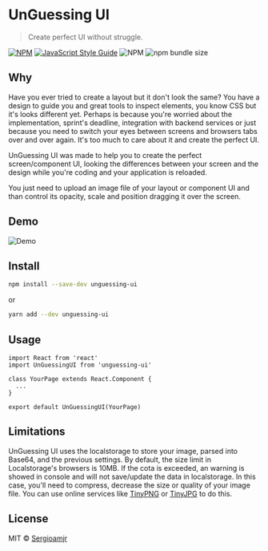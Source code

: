 # UnGuessing UI

> Create perfect UI without struggle.

[![NPM](https://img.shields.io/npm/v/unguessing-ui.svg)](https://www.npmjs.com/package/unguessing-ui) [![JavaScript Style Guide](https://img.shields.io/badge/code_style-standard-brightgreen.svg)](https://standardjs.com) ![NPM](https://img.shields.io/npm/l/unguessing-ui) ![npm bundle size](https://img.shields.io/bundlephobia/min/unguessing-ui)

## Why

Have you ever tried to create a layout but it don't look the same? You have a design to guide you and great tools to inspect elements, you know CSS but it's looks different yet. Perhaps is because you're worried about the implementation, sprint's deadline, integration with backend services or just because you need to switch your eyes between screens and browsers tabs over and over again. It's too much to care about it and create the perfect UI.

UnGuessing UI was made to help you to create the perfect screen/component UI, looking the differences between your screen and the design while you're coding and your application is reloaded.

You just need to upload an image file of your layout or component UI and than control its opacity, scale and position dragging it over the screen.

## Demo

![Demo](./doc/demo.gif)

## Install

```bash
npm install --save-dev unguessing-ui
```

or

```bash
yarn add --dev unguessing-ui
```

## Usage

```tsx
import React from 'react'
import UnGuessingUI from 'unguessing-ui'

class YourPage extends React.Component {
  ...
}

export default UnGuessingUI(YourPage)
```

## Limitations

UnGuessing UI uses the localstorage to store your image, parsed into Base64, and the previous settings. By default, the size limit in Localstorage's browsers is 10MB. If the cota is exceeded, an warning is showed in console and will not save/update the data in localstorage. In this case, you'll need to compress, decrease the size or quality of your image file. You can use online services like [TinyPNG](https://tinypng.com) or [TinyJPG](https://tinyjpg.com/) to do this.

## License

MIT © [Sergioamjr](https://github.com/Sergioamjr)
